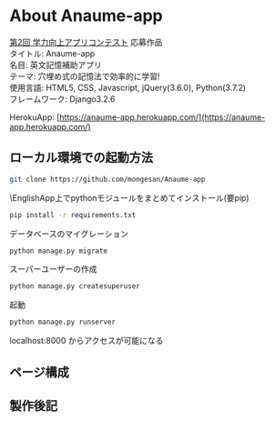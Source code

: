 # About Anaume-app

[第2回 学力向上アプリコンテスト](https://www.gakuryokuup.com/) 応募作品  
タイトル: Anaume-app  
名目: 英文記憶補助アプリ  
テーマ: 穴埋め式の記憶法で効率的に学習!  
使用言語: HTML5, CSS, Javascript, jQuery(3.6.0), Python(3.7.2)  
フレームワーク: Django3.2.6

HerokuApp: [https://anaume-app.herokuapp.com/](https://anaume-app.herokuapp.com/)    

## ローカル環境での起動方法
```sh
git clone https://github.com/mongesan/Anaume-app
```
\EnglishApp上でpythonモジュールをまとめてインストール(要pip)
```sh
pip install -r requirements.txt
```
データベースのマイグレーション
```sh
python manage.py migrate
```
スーパーユーザーの作成
```sh
python manage.py createsuperuser
```
起動
```sh
python manage.py runserver
```
localhost:8000 からアクセスが可能になる

## ページ構成

## 製作後記
